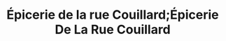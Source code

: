 ---
title: "Épicerie de la rue Couillard;Épicerie De La Rue Couillard"
url: /quebec/epicerie-de-la-rue-couillard-epicerie-de-la-rue-couillard/
shop: convenience
---